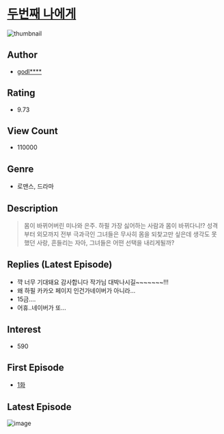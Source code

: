# [두번째 나에게](https://comic.naver.com/bestChallenge/list?titleId=768996)
![thumbnail](https://image-comic.pstatic.net/user_contents_data/challenge_comic/2021/07/04/111235/thumbnail_202x164776db6c6_5435_4e70_9188_fde77fd0e1eb_00000962.JPEG)

## Author
- [godl****](https://comic.naver.com/artistTitle?id=111235)

## Rating
- 9.73

## View Count
- 110000

## Genre
- 로맨스, 드라마

## Description
> 몸이 바뀌어버린 미나와 은주. 하필 가장 싫어하는 사람과 몸이 바뀌다니!? 성격부터 외모까지 전부 극과극인 그녀들은 무사히 몸을 되찾고만 싶은데 생각도 못했던 사랑, 흔들리는 자아, 그녀들은 어떤 선택을 내리게될까?

## Replies (Latest Episode)
- 꺅 너무 기대돼요 감사합니다 작가님 대박나시길~~~~~~~!!!
- 왜 하필 카카오 페이지 인건가네이버가 아니라...
- 15금....
- 어휴..네이버가 또...

## Interest
- 590

## First Episode
- [1화](https://comic.naver.com/bestChallenge/detail?titleId=768996&no=1)

## Latest Episode
![image](https://image-comic.pstatic.net/user_contents_data/challenge_comic/2021/12/09/111235/upload_3990859106023979062.jpeg)
